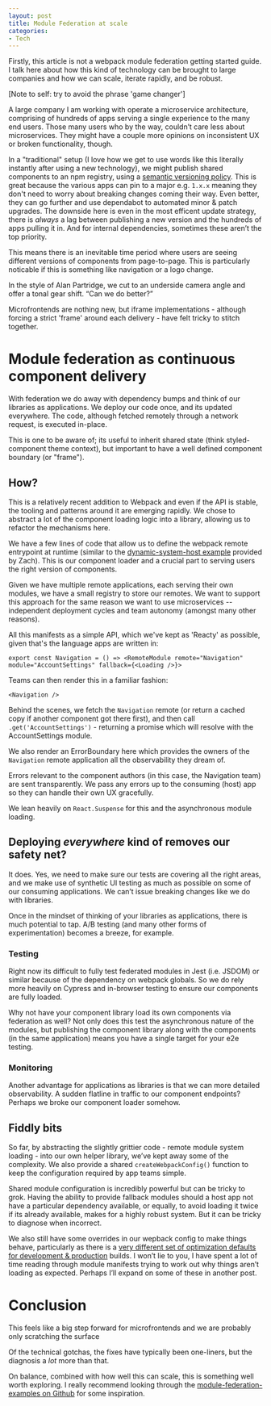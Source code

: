 ```yaml
---
layout: post
title: Module Federation at scale
categories:
- Tech
---
```


Firstly, this article is not a webpack module federation getting started guide. I talk here about how this kind of technology can be brought to large companies and how we can scale, iterate rapidly, and be robust.

[Note to self: try to avoid the phrase 'game changer']

A large company I am working with operate a microservice  architecture, comprising of hundreds of apps serving a single experience to the many end users. Those many users who by the way, couldn’t care less about microservices. They might have a couple more opinions on inconsistent UX or broken functionality, though.

In a "traditional" setup (I love how we get to use words like this literally instantly after using a new technology), we might publish shared components to an npm registry, using a [semantic versioning policy](https://semver.org/). This is great because the various apps can pin to a major e.g. `1.x.x` meaning they don't need to worry about breaking changes coming their way. Even better, they can go further and use dependabot to automated minor & patch upgrades. The downside here is even in the most efficent update strategy, there is _always_ a lag between publishing a new version and the hundreds of apps pulling it in. And for internal dependencies, sometimes these aren’t the top priority.

This means there is an inevitable time period where users are seeing different versions of components from page-to-page. This is particularly noticable if this is something like navigation or a logo change.

In the style of Alan Partridge, we cut to an underside camera angle and offer a tonal gear shift. “Can we do better?”

Microfrontends are nothing new, but iframe implementations - although forcing a strict 'frame' around each delivery - have felt tricky to stitch together.

# Module federation as continuous component delivery

With federation we do away with dependency bumps and think of our libraries as applications. We deploy our code once, and its updated everywhere. The code, although fetched remotely through a network request, is executed in-place. 

This is one to be aware of; its useful to inherit shared state (think styled-component theme context), but important to have a well defined component boundary (or "frame").

## How?

This is a relatively recent addition to Webpack and even if the API is stable, the tooling and patterns around it are emerging rapidly. We chose to abstract a lot of the component loading logic into a library, allowing us to refactor the mechanisms here. 

We have a few lines of code that allow us to define the webpack remote entrypoint at runtime (similar to the [dynamic-system-host example](https://github.com/module-federation/module-federation-examples/tree/master/dynamic-system-host) provided by Zach). This is our component loader and a crucial part to serving users the right version of components.

Given we have multiple remote applications, each serving their own modules, we have a small registry to store our remotes. We want to support this approach for the same reason we want to use microservices -- independent deployment cycles and team autonomy (amongst many other reasons).

All this manifests as a simple API, which we've kept as 'Reacty' as possible, given that's the language apps are written in:

```tsx
export const Navigation = () => <RemoteModule remote="Navigation" module="AccountSettings" fallback={<Loading />}>
```

Teams can then render this in a familiar fashion:

```tsx
<Navigation />
```

Behind the scenes, we fetch the `Navigation` remote (or return a cached copy if another component got there first), and then call `.get('AccountSettings')` - returning a promise which will resolve with the AccountSettings module.

We also render an ErrorBoundary here which provides the owners of the `Navigation` remote application all the observability they dream of. 

Errors relevant to the component authors (in this case, the Navigation team) are sent transparently. We pass any errors up to the consuming (host) app so they can handle their own UX gracefully. 

We lean heavily on `React.Suspense` for this and the asynchronous module loading.


## Deploying _everywhere_ kind of removes our safety net?

It does. Yes, we need to make sure our tests are covering all the right areas, and we make use of synthetic UI testing as much as possible on some of our consuming applications. We can’t issue breaking changes like we do with libraries.

Once in the mindset of thinking of your libraries as applications, there is much potential to tap. A/B testing (and many other forms of experimentation) becomes a breeze, for example. 

### Testing

Right now its difficult to fully test federated modules in Jest (i.e. JSDOM) or similar because of the dependency on webpack globals. So we do rely more heavily on Cypress and in-browser testing to ensure our components are fully loaded. 

Why not have your component library load its own components via federation as well? Not only does this test the asynchronous nature of the modules, but publishing the component library along with the components (in the same application) means you have a single target for your e2e testing.

### Monitoring

Another advantage for applications as libraries is that we can more detailed observability. A sudden flatline in traffic to our component endpoints? Perhaps we broke our component loader somehow. 

## Fiddly bits

So far, by abstracting the slightly grittier code - remote module system loading - into our own helper library, we’ve kept away some of the complexity. We also provide a shared `createWebpackConfig()` function to keep the configuration required by app teams simple. 

Shared module configuration is incredibly powerful but can be tricky to grok. Having the ability to provide fallback modules should a host app not have a particular dependency available, or equally, to avoid loading it twice if its already available, makes for a highly robust system. But it can be tricky to diagnose when incorrect.

We also still have some overrides in our wepback config to make things behave, particularly as there is a [very different set of optimization defaults for development & production](https://webpack.js.org/configuration/optimization/) builds. I won’t lie to you, I have spent a lot of time reading through module manifests trying to work out why things aren’t loading as expected. Perhaps I’ll expand on some of these in another post.

# Conclusion

This feels like a big step forward for microfrontends and we are probably only scratching the surface

 Of the technical gotchas, the fixes have typically been one-liners, but the diagnosis a _lot_ more than that.

 On balance, combined with how well this can scale, this is something well worth exploring. I really recommend looking through the [module-federation-examples on Github](https://github.com/module-federation/module-federation-examples) for some inspiration.
